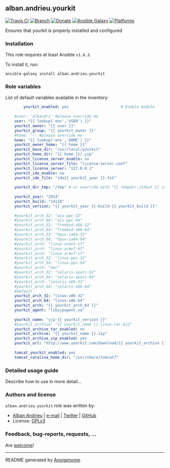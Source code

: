 ## alban.andrieu.yourkit

[![Travis CI](http://img.shields.io/travis/AlbanAndrieu/ansible-yourkit.svg?style=flat)](http://travis-ci.org/AlbanAndrieu/ansible-yourkit) [![Branch](http://img.shields.io/github/tag/AlbanAndrieu/ansible-yourkit.svg?style=flat-square)](https://github.com/AlbanAndrieu/ansible-yourkit/tree/master) [![Donate](https://img.shields.io/gratipay/AlbanAndrieu.svg?style=flat)](https://www.gratipay.com/AlbanAndrieu)  [![Ansible Galaxy](http://img.shields.io/badge/galaxy-alban.andrieu.yourkit-blue.svg?style=flat)](https://galaxy.ansible.com/list#/roles/2732) [![Platforms](http://img.shields.io/badge/platforms-ubuntu-lightgrey.svg?style=flat)](#)

Ensures that yourkit is properly installed and configured

### Installation

This role requires at least Ansible `v1.6.3`. 

To install it, run:

    ansible-galaxy install alban.andrieu.yourkit



### Role variables

List of default variables available in the inventory:

```yaml
        yourkit_enabled: yes                       # Enable module
    
    #user: 'albandri' #please override me
    user: "{{ lookup('env','USER') }}"
    yourkit_owner: "{{ user }}"
    yourkit_group: "{{ yourkit_owner }}"
    #home: '~' #please override me
    home: "{{ lookup('env','HOME') }}"
    yourkit_owner_home: "{{ home }}"
    yourkit_base_dir: "/usr/local/yourkit"
    yourkit_home_dir: "{{ home }}/.yjp"
    yourkit_license_server_enable: no
    yourkit_license_server_file: "license-server.conf"
    yourkit_license_server: "127.0.0.1"
    yourkit_ide_enable: no
    yourkit_ide_file: "ide{{ yourkit_year }}.txt"
    
    yourkit_dir_tmp: "/tmp" # or override with "{{ tempdir.stdout }} in order to have be sure to download the file"
    
    yourkit_year: "2014"
    yourkit_build: "14116"
    yourkit_version: "{{ yourkit_year }}-build-{{ yourkit_build }}"
    
    #yourkit_arch_32: "aix-ppc-32"
    #yourkit_arch_64: "aix-ppc-64"
    #yourkit_arch_32: "freebsd-x86-32"
    #yourkit_arch_64: "freebsd-x86-64"
    #yourkit_arch_32: "hpux-ia64-32"
    #yourkit_arch_64: "hpux-ia64-64"
    #yourkit_arch: "linux-armv5-sf"
    #yourkit_arch: "linux-armv7-hf"
    #yourkit_arch: "linux-armv7-sf"
    #yourkit_arch_32: "linux-ppc-32"
    #yourkit_arch_64: "linux-ppc-64"
    #yourkit_arch: "mac"
    #yourkit_arch_32: "solaris-sparc-32"
    #yourkit_arch_64: "solaris-sparc-64"
    #yourkit_arch: "solaris-x86-32"
    #yourkit_arch_64: "solaris-x86-64"
    #default
    yourkit_arch_32: "linux-x86-32"
    yourkit_arch_64: "linux-x86-64"
    yourkit_arch: "{{ yourkit_arch_64 }}"
    yourkit_agent: "libyjpagent.so"
    
    yourkit_name: "yjp-{{ yourkit_version }}"
    #yourkit_archive: "{{ yourkit_name }}-linux.tar.bz2"
    yourkit_archive_tar_enabled: no
    yourkit_archive: "{{ yourkit_name }}.zip"
    yourkit_archive_zip_enabled: yes
    yourkit_url: "http://www.yourkit.com/download/{{ yourkit_archive }}"
    
    tomcat_yourkit_enabled: yes
    tomcat_catalina_home_dir: "/usr/share/tomcat7"
```


### Detailed usage guide

Describe how to use in more detail...


### Authors and license

`alban.andrieu.yourkit` role was written by:
- [Alban Andrieu](fr.linkedin.com/in/nabla/) | [e-mail](mailto:alban.andrieu@free.fr) | [Twitter](https://twitter.com/AlbanAndrieu) | [GitHub](https://github.com/AlbanAndrieu)
- License: [GPLv3](https://tldrlegal.com/license/gnu-general-public-license-v3-%28gpl-3%29)

### Feedback, bug-reports, requests, ...

Are [welcome](https://github.com/AlbanAndrieu/ansible-yourkit/issues)!

***

README generated by [Ansigenome](https://github.com/nickjj/ansigenome/).
